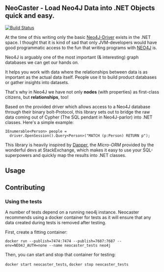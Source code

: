 ## NeoCaster - Load Neo4J Data into .NET Objects quick and easy.

[![Build Status](https://travis-ci.org/flq/neocaster.svg?branch=master)](https://travis-ci.org/flq/neocaster)

At the time of this writing only the basic [Neo4J-Driver](https://neo4j.com/developer/dotnet/) exists in the .NET space. 
I thought that it is kind of sad that only JVM-developers would have good programmatic access to the fun that writing
programs with [NEO4J](https://neo4j.com) is.

Neo4J is arguably one of the most important (& interesting) graph databases we can get our hands on.

It helps you work with data where the relationships between data is as important as the actual data itself. People use it to build product databases or gather insights into datasets.

That's why in Neo4J we have not only **nodes** (with properties) as first-class citizens, but **relationships**, too!

Based on the provided driver which allows access to a Neo4J database through their binary bolt-Protocol, this library sets out to bridge the raw data coming out of Cypher (The SQL pendant in Neo4J-parlor) into .NET classes. Here's a simple example:

    IEnumerable<Person> people = 
      driver.OpenSession().Query<Person>("MATCH (p:Person) RETURN p");

This library is heavily inspired by [Dapper](https://github.com/StackExchange/Dapper), the _Micro-ORM_ provided by the wonderful devs at StackExchange, which makes it easy to use your SQL-superpowers and quickly map the results into .NET classes.

## Usage

## Contributing

### Using the tests

A number of tests depend on a running neo4j instance. Neocaster recommends using a docker container for tests as
it will ensure that any data created during tests is removed after testing.

First, create a fitting container:

`docker run --publish=7474:7474 --publish=7687:7687 --env=NEO4J_AUTH=none --name neocaster_tests neo4j`

Then, you can start and stop that container for testing:

`docker start neocaster_tests`, `docker stop neocaster_tests`